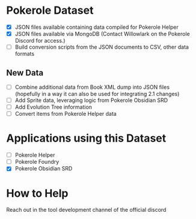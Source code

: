 # Pokerole Dataset

- [x] JSON files available containing data compiled for Pokerole Helper
- [x] JSON files available via MongoDB (Contact Willowlark on the Pokerole Discord for access.)
- [ ] Build conversion scripts from the JSON documents to CSV, other data formats

## New Data

- [ ] Combine additional data from Book XML dump into JSON files (hopefully in a way it can also be used for integrating 2.1 changes)
- [ ] Add Sprite data, leveraging logic from Pokerole Obsidian SRD
- [ ] Add Evolution Tree information
- [ ] Convert items from Pokerole Helper data 

# Applications using this Dataset

- [ ] Pokerole Helper
- [ ] Pokerole Foundry
- [x] Pokerole Obsidian SRD

# How to Help

Reach out in the tool development channel of the official discord
